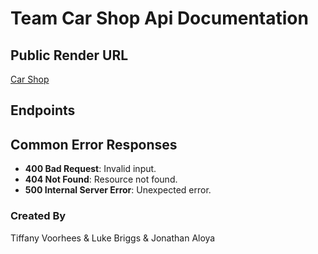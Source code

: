 # Team Car Shop Api Documentation

## Public Render URL

[Car Shop](https://three41-final.onrender.com)

## Endpoints

## Common Error Responses

- **400 Bad Request**: Invalid input.
- **404 Not Found**: Resource not found.
- **500 Internal Server Error**: Unexpected error.

### Created By

Tiffany Voorhees & Luke Briggs & Jonathan Aloya
